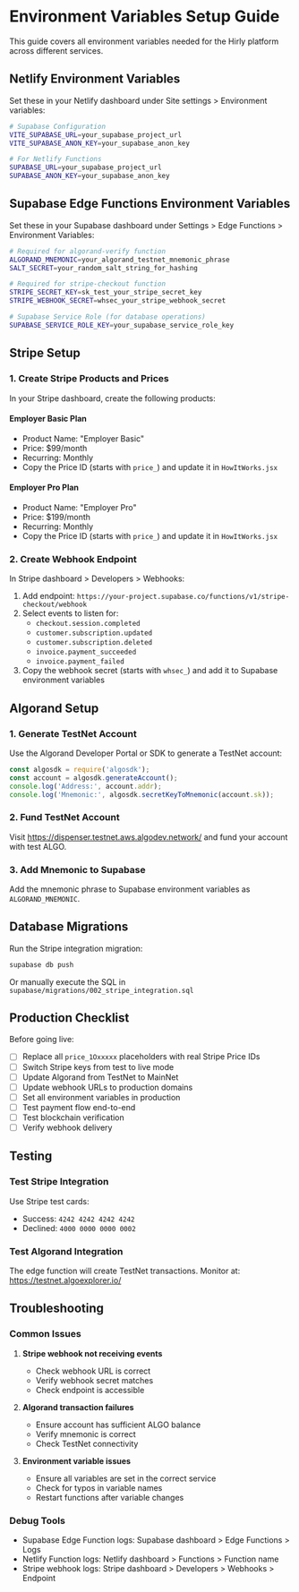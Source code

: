 # Environment Variables Setup Guide

This guide covers all environment variables needed for the Hirly platform across different services.

## Netlify Environment Variables

Set these in your Netlify dashboard under Site settings > Environment variables:

```bash
# Supabase Configuration
VITE_SUPABASE_URL=your_supabase_project_url
VITE_SUPABASE_ANON_KEY=your_supabase_anon_key

# For Netlify Functions
SUPABASE_URL=your_supabase_project_url
SUPABASE_ANON_KEY=your_supabase_anon_key
```

## Supabase Edge Functions Environment Variables

Set these in your Supabase dashboard under Settings > Edge Functions > Environment Variables:

```bash
# Required for algorand-verify function
ALGORAND_MNEMONIC=your_algorand_testnet_mnemonic_phrase
SALT_SECRET=your_random_salt_string_for_hashing

# Required for stripe-checkout function
STRIPE_SECRET_KEY=sk_test_your_stripe_secret_key
STRIPE_WEBHOOK_SECRET=whsec_your_stripe_webhook_secret

# Supabase Service Role (for database operations)
SUPABASE_SERVICE_ROLE_KEY=your_supabase_service_role_key
```

## Stripe Setup

### 1. Create Stripe Products and Prices

In your Stripe dashboard, create the following products:

#### Employer Basic Plan
- Product Name: "Employer Basic"
- Price: $99/month
- Recurring: Monthly
- Copy the Price ID (starts with `price_`) and update it in `HowItWorks.jsx`

#### Employer Pro Plan
- Product Name: "Employer Pro"  
- Price: $199/month
- Recurring: Monthly
- Copy the Price ID (starts with `price_`) and update it in `HowItWorks.jsx`

### 2. Create Webhook Endpoint

In Stripe dashboard > Developers > Webhooks:

1. Add endpoint: `https://your-project.supabase.co/functions/v1/stripe-checkout/webhook`
2. Select events to listen for:
   - `checkout.session.completed`
   - `customer.subscription.updated`
   - `customer.subscription.deleted`
   - `invoice.payment_succeeded`
   - `invoice.payment_failed`
3. Copy the webhook secret (starts with `whsec_`) and add it to Supabase environment variables

## Algorand Setup

### 1. Generate TestNet Account

Use the Algorand Developer Portal or SDK to generate a TestNet account:

```javascript
const algosdk = require('algosdk');
const account = algosdk.generateAccount();
console.log('Address:', account.addr);
console.log('Mnemonic:', algosdk.secretKeyToMnemonic(account.sk));
```

### 2. Fund TestNet Account

Visit https://dispenser.testnet.aws.algodev.network/ and fund your account with test ALGO.

### 3. Add Mnemonic to Supabase

Add the mnemonic phrase to Supabase environment variables as `ALGORAND_MNEMONIC`.

## Database Migrations

Run the Stripe integration migration:

```bash
supabase db push
```

Or manually execute the SQL in `supabase/migrations/002_stripe_integration.sql`

## Production Checklist

Before going live:

- [ ] Replace all `price_1Oxxxxx` placeholders with real Stripe Price IDs
- [ ] Switch Stripe keys from test to live mode
- [ ] Update Algorand from TestNet to MainNet
- [ ] Update webhook URLs to production domains
- [ ] Set all environment variables in production
- [ ] Test payment flow end-to-end
- [ ] Test blockchain verification
- [ ] Verify webhook delivery

## Testing

### Test Stripe Integration

Use Stripe test cards:
- Success: `4242 4242 4242 4242`
- Declined: `4000 0000 0000 0002`

### Test Algorand Integration

The edge function will create TestNet transactions. Monitor at:
https://testnet.algoexplorer.io/

## Troubleshooting

### Common Issues

1. **Stripe webhook not receiving events**
   - Check webhook URL is correct
   - Verify webhook secret matches
   - Check endpoint is accessible

2. **Algorand transaction failures**
   - Ensure account has sufficient ALGO balance
   - Verify mnemonic is correct
   - Check TestNet connectivity

3. **Environment variable issues**
   - Ensure all variables are set in the correct service
   - Check for typos in variable names
   - Restart functions after variable changes

### Debug Tools

- Supabase Edge Function logs: Supabase dashboard > Edge Functions > Logs
- Netlify Function logs: Netlify dashboard > Functions > Function name
- Stripe webhook logs: Stripe dashboard > Developers > Webhooks > Endpoint
